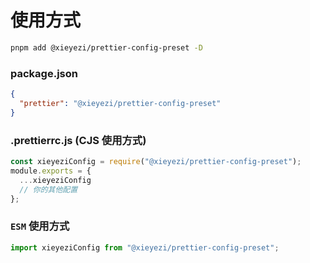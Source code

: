# 使用方式

```bash
pnpm add @xieyezi/prettier-config-preset -D
```

### package.json

```json
{
  "prettier": "@xieyezi/prettier-config-preset"
}
```

### .prettierrc.js (CJS 使用方式)

```js
const xieyeziConfig = require("@xieyezi/prettier-config-preset");
module.exports = {
  ...xieyeziConfig
  // 你的其他配置
};
```

### `ESM` 使用方式

```js
import xieyeziConfig from "@xieyezi/prettier-config-preset";
```
